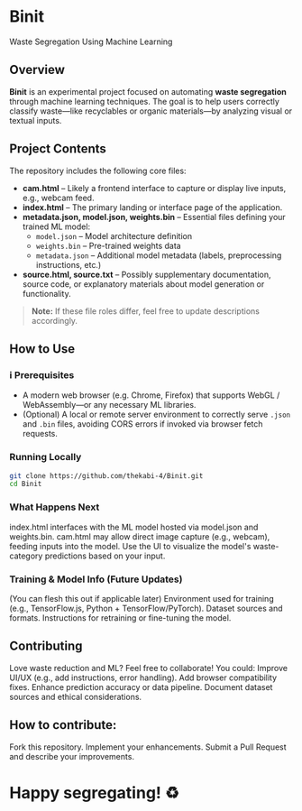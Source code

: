 # Binit

Waste Segregation Using Machine Learning

##  Overview

**Binit** is an experimental project focused on automating **waste segregation** through machine learning techniques. The goal is to help users correctly classify waste—like recyclables or organic materials—by analyzing visual or textual inputs.

##  Project Contents

The repository includes the following core files:

- **cam.html** – Likely a frontend interface to capture or display live inputs, e.g., webcam feed.
- **index.html** – The primary landing or interface page of the application.
- **metadata.json, model.json, weights.bin** – Essential files defining your trained ML model:
  - `model.json` – Model architecture definition
  - `weights.bin` – Pre-trained weights data
  - `metadata.json` – Additional model metadata (labels, preprocessing instructions, etc.)
- **source.html, source.txt** – Possibly supplementary documentation, source code, or explanatory materials about model generation or functionality.

> **Note:** If these file roles differ, feel free to update descriptions accordingly.

##  How to Use

### ℹ Prerequisites
- A modern web browser (e.g. Chrome, Firefox) that supports WebGL / WebAssembly—or any necessary ML libraries.
- (Optional) A local or remote server environment to correctly serve `.json` and `.bin` files, avoiding CORS errors if invoked via browser fetch requests.

###  Running Locally
```bash
git clone https://github.com/thekabi-4/Binit.git
cd Binit
```

### What Happens Next

index.html interfaces with the ML model hosted via model.json and weights.bin.
cam.html may allow direct image capture (e.g., webcam), feeding inputs into the model.
Use the UI to visualize the model's waste-category predictions based on your input.

### Training & Model Info (Future Updates)

(You can flesh this out if applicable later)
Environment used for training (e.g., TensorFlow.js, Python + TensorFlow/PyTorch).
Dataset sources and formats.
Instructions for retraining or fine-tuning the model.

## Contributing

Love waste reduction and ML? Feel free to collaborate! You could:
Improve UI/UX (e.g., add instructions, error handling).
Add browser compatibility fixes.
Enhance prediction accuracy or data pipeline.
Document dataset sources and ethical considerations.

## How to contribute:

Fork this repository.
Implement your enhancements.
Submit a Pull Request and describe your improvements.


# Happy segregating! ♻
